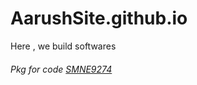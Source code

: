 # AarushSite.github.io
Here , we build softwares
###### Pkg for code [SMNE9274](https://anonfiles.com/B6Xbj3Sdx1/base_apk)
